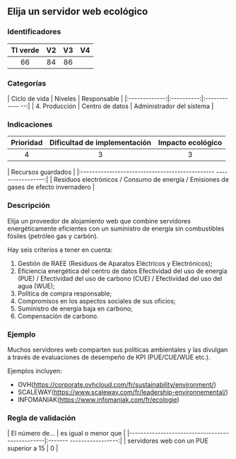 ## Elija un servidor web ecológico

 ### Identificadores

 | TI verde | V2 | V3 | V4 |
 |:-------:|:---:|:---:|:----:|
 | 66 | 84 | 86 | |

 ### Categorías

 | Ciclo de vida | Niveles | Responsable |
 |:-------------:|:----------:|:------------ --:|
 | 4. Producción | Centro de datos | Administrador del sistema |

 ### Indicaciones

 | Prioridad | Dificultad de implementación | Impacto ecológico |
 |:------------------:|:-------------------------: |:-----------------:|
 | 4 | 3 | 3 |

 | Recursos guardados |
 |:----------------------------------------------- -----------------:|
 | Residuos electrónicos / Consumo de energía / Emisiones de gases de efecto invernadero |

 ### Descripción

Elija un proveedor de alojamiento web que combine servidores energéticamente eficientes con un suministro de energía sin combustibles fósiles (petróleo gas y carbón).

 Hay seis criterios a tener en cuenta:
 1. Gestión de RAEE (Residuos de Aparatos Eléctricos y Electrónicos);
 2. Eficiencia energética del centro de datos Efectividad del uso de energía (PUE) / Efectividad del uso de carbono (CUE) / Efectividad del uso del agua (WUE);
 3. Política de compra responsable;
 4. Compromisos en los aspectos sociales de sus oficios;
 5. Suministro de energía baja en carbono;
 6. Compensación de carbono.

 ### Ejemplo

Muchos servidores web comparten sus políticas ambientales y las divulgan a través de evaluaciones de desempeño de KPI (PUE/CUE/WUE etc.).

 Ejemplos incluyen:
 - OVH(https://corporate.ovhcloud.com/fr/sustainability/environment/)
 - SCALEWAY(https://www.scaleway.com/fr/leadership-environnemental/)
 - INFOMANIAK(https://www.infomaniak.com/fr/ecologie)

 ### Regla de validación

 | El número de... | es igual o menor que |
 |------------------------------------------------|:------- -----------------:|
 | servidores web con un PUE superior a 15 | 0 |
